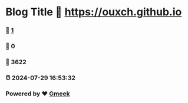 # Blog Title :link: https://ouxch.github.io 
### :page_facing_up: [1](https://ouxch.github.io/tag.html) 
### :speech_balloon: 0 
### :hibiscus: 3622 
### :alarm_clock: 2024-07-29 16:53:32 
### Powered by :heart: [Gmeek](https://github.com/Meekdai/Gmeek)
